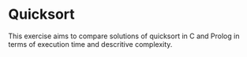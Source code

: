 # Quicksort
This exercise aims to compare solutions of quicksort in C and Prolog in terms of execution time and descritive complexity.
